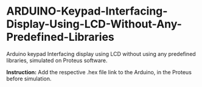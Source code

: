 # ARDUINO-Keypad-Interfacing-Display-Using-LCD-Without-Any-Predefined-Libraries
Arduino keypad Interfacing display using LCD without using any predefined libraries, simulated on Proteus software.

<strong>Instruction:</strong> Add the respective .hex file link to the Arduino, in the Proteus before simulation.
